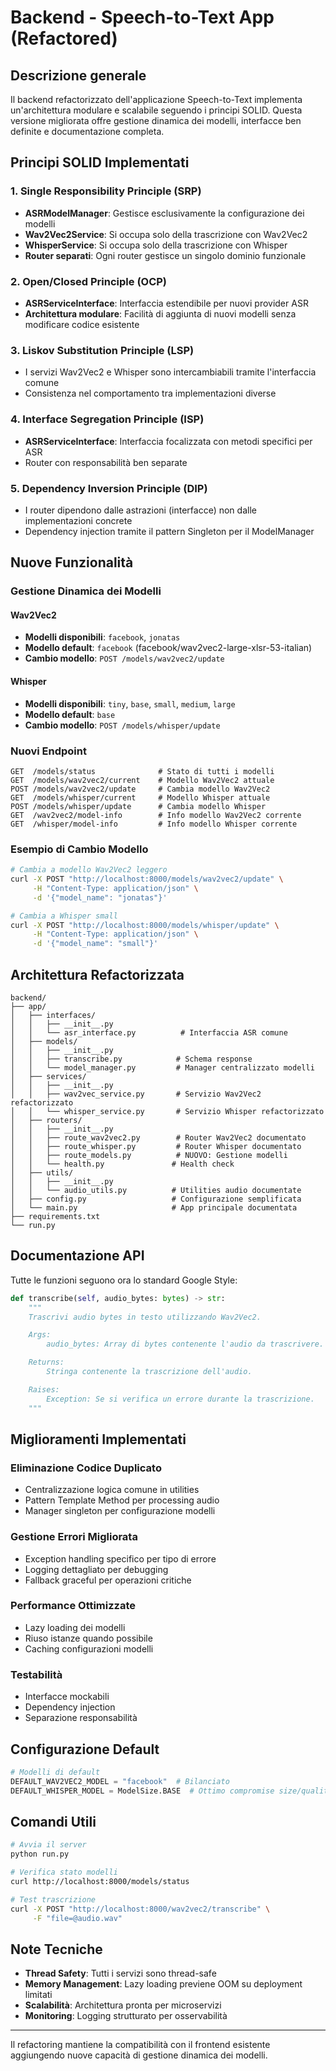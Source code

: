 # Backend - Speech-to-Text App (Refactored)

## Descrizione generale

Il backend refactorizzato dell'applicazione Speech-to-Text implementa un'architettura modulare e scalabile seguendo i principi SOLID. Questa versione migliorata offre gestione dinamica dei modelli, interfacce ben definite e documentazione completa.

## Principi SOLID Implementati

### 1. Single Responsibility Principle (SRP)
- **ASRModelManager**: Gestisce esclusivamente la configurazione dei modelli
- **Wav2Vec2Service**: Si occupa solo della trascrizione con Wav2Vec2
- **WhisperService**: Si occupa solo della trascrizione con Whisper
- **Router separati**: Ogni router gestisce un singolo dominio funzionale

### 2. Open/Closed Principle (OCP)
- **ASRServiceInterface**: Interfaccia estendibile per nuovi provider ASR
- **Architettura modulare**: Facilità di aggiunta di nuovi modelli senza modificare codice esistente

### 3. Liskov Substitution Principle (LSP)
- I servizi Wav2Vec2 e Whisper sono intercambiabili tramite l'interfaccia comune
- Consistenza nel comportamento tra implementazioni diverse

### 4. Interface Segregation Principle (ISP)
- **ASRServiceInterface**: Interfaccia focalizzata con metodi specifici per ASR
- Router con responsabilità ben separate

### 5. Dependency Inversion Principle (DIP)
- I router dipendono dalle astrazioni (interfacce) non dalle implementazioni concrete
- Dependency injection tramite il pattern Singleton per il ModelManager

## Nuove Funzionalità

### Gestione Dinamica dei Modelli

#### Wav2Vec2
- **Modelli disponibili**: `facebook`, `jonatas`
- **Modello default**: `facebook` (facebook/wav2vec2-large-xlsr-53-italian)
- **Cambio modello**: `POST /models/wav2vec2/update`

#### Whisper
- **Modelli disponibili**: `tiny`, `base`, `small`, `medium`, `large`
- **Modello default**: `base`
- **Cambio modello**: `POST /models/whisper/update`

### Nuovi Endpoint

```
GET  /models/status              # Stato di tutti i modelli
GET  /models/wav2vec2/current    # Modello Wav2Vec2 attuale
POST /models/wav2vec2/update     # Cambia modello Wav2Vec2
GET  /models/whisper/current     # Modello Whisper attuale
POST /models/whisper/update      # Cambia modello Whisper
GET  /wav2vec2/model-info        # Info modello Wav2Vec2 corrente
GET  /whisper/model-info         # Info modello Whisper corrente
```

### Esempio di Cambio Modello

```bash
# Cambia a modello Wav2Vec2 leggero
curl -X POST "http://localhost:8000/models/wav2vec2/update" \
     -H "Content-Type: application/json" \
     -d '{"model_name": "jonatas"}'

# Cambia a Whisper small
curl -X POST "http://localhost:8000/models/whisper/update" \
     -H "Content-Type: application/json" \
     -d '{"model_name": "small"}'
```

## Architettura Refactorizzata

```
backend/
├── app/
│   ├── interfaces/
│   │   ├── __init__.py
│   │   └── asr_interface.py          # Interfaccia ASR comune
│   ├── models/
│   │   ├── __init__.py
│   │   ├── transcribe.py            # Schema response
│   │   └── model_manager.py         # Manager centralizzato modelli
│   ├── services/
│   │   ├── __init__.py
│   │   ├── wav2vec_service.py       # Servizio Wav2Vec2 refactorizzato
│   │   └── whisper_service.py       # Servizio Whisper refactorizzato
│   ├── routers/
│   │   ├── __init__.py
│   │   ├── route_wav2vec2.py        # Router Wav2Vec2 documentato
│   │   ├── route_whisper.py         # Router Whisper documentato
│   │   ├── route_models.py          # NUOVO: Gestione modelli
│   │   └── health.py               # Health check
│   ├── utils/
│   │   ├── __init__.py
│   │   └── audio_utils.py          # Utilities audio documentate
│   ├── config.py                   # Configurazione semplificata
│   └── main.py                     # App principale documentata
├── requirements.txt
└── run.py
```

## Documentazione API

Tutte le funzioni seguono ora lo standard Google Style:

```python
def transcribe(self, audio_bytes: bytes) -> str:
    """
    Trascrivi audio bytes in testo utilizzando Wav2Vec2.

    Args:
        audio_bytes: Array di bytes contenente l'audio da trascrivere.

    Returns:
        Stringa contenente la trascrizione dell'audio.

    Raises:
        Exception: Se si verifica un errore durante la trascrizione.
    """
```

## Miglioramenti Implementati

### Eliminazione Codice Duplicato
- Centralizzazione logica comune in utilities
- Pattern Template Method per processing audio
- Manager singleton per configurazione modelli

### Gestione Errori Migliorata
- Exception handling specifico per tipo di errore
- Logging dettagliato per debugging
- Fallback graceful per operazioni critiche

### Performance Ottimizzate
- Lazy loading dei modelli
- Riuso istanze quando possibile
- Caching configurazioni modelli

### Testabilità
- Interfacce mockabili
- Dependency injection
- Separazione responsabilità

## Configurazione Default

```python
# Modelli di default
DEFAULT_WAV2VEC2_MODEL = "facebook"  # Bilanciato
DEFAULT_WHISPER_MODEL = ModelSize.BASE  # Ottimo compromise size/quality
```

## Comandi Utili

```bash
# Avvia il server
python run.py

# Verifica stato modelli
curl http://localhost:8000/models/status

# Test trascrizione
curl -X POST "http://localhost:8000/wav2vec2/transcribe" \
     -F "file=@audio.wav"
```

## Note Tecniche

- **Thread Safety**: Tutti i servizi sono thread-safe
- **Memory Management**: Lazy loading previene OOM su deployment limitati
- **Scalabilità**: Architettura pronta per microservizi
- **Monitoring**: Logging strutturato per osservabilità

---

Il refactoring mantiene la compatibilità con il frontend esistente aggiungendo nuove capacità di gestione dinamica dei modelli.